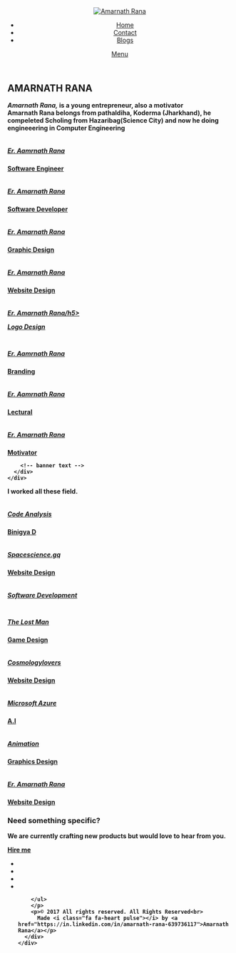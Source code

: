 <!doctype html>
<!--[if lt IE 7]>      <html class="no-js lt-ie9 lt-ie8 lt-ie7" lang=""> <![endif]-->
<!--[if IE 7]>         <html class="no-js lt-ie9 lt-ie8" lang=""> <![endif]-->
<!--[if IE 8]>         <html class="no-js lt-ie9" lang=""> <![endif]-->
<!--[if gt IE 8]><!-->
<html class="no-js" lang="">
<!--<![endif]-->
<head>
<meta charset="utf-8">
<meta name="description" content="">
<meta name="viewport" content="width=device-width, initial-scale=1">
<title>Amarnath Rana</title>
<link rel="stylesheet" href="css/bootstrap.min.css">
<link rel="stylesheet" href="css/jquery.fancybox.css">
<link rel="stylesheet" href="css/main.css">
<link rel="stylesheet" href="css/responsive.css">
<link rel="stylesheet" href="css/animate.min.css">
<link rel="stylesheet" href="https://maxcdn.bootstrapcdn.com/font-awesome/4.4.0/css/font-awesome.min.css">
</head>

<body>
<!-- header section -->
<section class="banner" role="banner">
  <header id="header"> 
    <!-- navigation section  -->
    <div class="header-content clearfix"> <a class="logo" href="#"><img src="images/log.png" alt="Amarnath Rana"></a>
      <nav class="navigation" role="navigation">
        <ul class="primary-nav">
		  <li><a href="home.html"> Home </a> </li>
          <li><a href="contact.html">Contact</a></li>
		<li><a href="about.html">Blogs</a></li>
        </ul>
      </nav>
      <a href="#" class="nav-toggle">Menu<span></span></a> </div>
    <!-- navigation section  --> 
  </header>
  
  <!-- banner text -->
  <div class="container">
    <div class="col-md-10 col-md-offset-1">
      <div class="banner-text text-center">
        <h1><Strong> AMARNATH RANA</h1>
        <p> <b> <i>Amarnath Rana,</i></b> is a young entrepreneur, also a motivator </br>
		  Amarnath Rana belongs from pathaldiha, Koderma (Jharkhand), he compeleted Scholing from Hazaribag(Science City) and now he doing engineeering in Computer Engineering </br>
          		  </p>
		<section id="descripton" class="section descripton">
  <div class="container">
  </div>
</section>
<!-- description text section --> 
<!-- portfolio section -->
<section id="works" class="works section no-padding">
  <div class="container-fluid">
    <div class="row no-gutter">
      <div class="col-lg-3 col-md-6 col-sm-6 work"> <a href="images/amar1.jpg" class="work-box"> <img src="images/amarnath.jpg" alt="">
        <div class="overlay">
          <div class="overlay-caption">
		   <h5>Er. Aamrnath Rana</h5>
            <p>Software Engineer</p>
          </div>
        </div>
        <!-- overlay --> 
        </a> </div>
      <div class="col-lg-3 col-md-6 col-sm-6 work"> <a href="images/amar3.jpg" class="work-box"> <img src="images/amarnath1.jpg" alt="">
        <div class="overlay">
          <div class="overlay-caption">
            <h5>Er. Amarnath Rana</h5>
            <p>Software Developer</p>
          </div>
        </div>
        <!-- overlay --> 
        </a> </div>
      <div class="col-lg-3 col-md-6 col-sm-6 work"> <a href="images/amar4.jpg" class="work-box"> <img src="images/amarnath2.jpg" alt="">
        <div class="overlay">
          <div class="overlay-caption">
            <h5>Er. Amarnath Rana</h5>
            <p>Graphic Design</p>
          </div>
        </div>
        <!-- overlay --> 
        </a> </div>
      <div class="col-lg-3 col-md-6 col-sm-6 work"> <a href="images/amar5.jpg" class="work-box"> <img src="images/amarnath3.jpg" alt="">
        <div class="overlay">
          <div class="overlay-caption">
            <h5>Er. Amarnath Rana</h5>
            <p>Website Design</p>
          </div>
        </div>
        <!-- overlay --> 
        </a> </div>
      <div class="col-lg-3 col-md-6 col-sm-6 work"> <a href="images/amar6.jpg" class="work-box"> <img src="images/amarnath4.jpg" alt="">
        <div class="overlay">
          <div class="overlay-caption">
            <h5>Er. Amarnath Rana/h5>
            <p>Logo Design</p>
          </div>
        </div>
        <!-- overlay --> 
        </a> </div>
      <div class="col-lg-3 col-md-6 col-sm-6 work"> <a href="images/amar7.jpg" class="work-box"> <img src="images/amarnath5.jpg" alt="">
        <div class="overlay">
          <div class="overlay-caption">
            <h5>Er. Aamrnath Rana</h5>
            <p>Branding</p>
          </div>
        </div>
		<!-- overlay -->
		</a> </div>
      <div class="col-lg-3 col-md-6 col-sm-6 work"> <a href="images/amar11.jpg" class="work-box"> <img src="images/amarnath7.jpg" alt="">
        <div class="overlay">
          <div class="overlay-caption">
            <h5>Er. Aamrnath Rana</h5>
            <p>Lectural</p>
          </div>
        </div>
        <!-- overlay --> 
        </a> </div>
      <div class="col-lg-3 col-md-6 col-sm-6 work"> <a href="images/amar8.jpg" class="work-box"> <img src="images/amarnath6.jpg" alt="">
        <div class="overlay">
          <div class="overlay-caption">
            <h5>Er. Amarnath Rana</h5>
            <p>Motivator</p>
          </div>
        </div>
        <!-- overlay --> 
        </a> </div>
    </div>
  </div>
</section>
		
        <!-- banner text --> 
      </div>
    </div>
  </div>
</section>
<!-- header section --> 
<!-- description text section -->
<section id="descripton" class="section descripton">
  <div class="container">
    <div class="col-md-10 col-md-offset-1 text-center">
      <p> I worked all these field. </p>
    </div>
  </div>
</section>
<!-- description text section --> 
<!-- portfolio section -->
<section id="works" class="works section no-padding">
  <div class="container-fluid">
    <div class="row no-gutter">
      <div class="col-lg-3 col-md-6 col-sm-6 work"> <a href="images/a9.jpg" class="work-box"> <img src="images/a1.jpg" alt="">
        <div class="overlay">
          <div class="overlay-caption">
            <h5>Code Analysis</h5>
            <p>Binigya D</p>
          </div>
        </div>
        <!-- overlay --> 
        </a> </div>
      <div class="col-lg-3 col-md-6 col-sm-6 work"> <a href="images/a11.jpg" class="work-box"> <img src="images/a11.jpg" alt="">
        <div class="overlay">
          <div class="overlay-caption">
            <h5>Spacescience.gq</h5>
            <p>Website Design</p>
          </div>
        </div>
        <!-- overlay --> 
        </a> </div>
      <div class="col-lg-3 col-md-6 col-sm-6 work"> <a href="images/a4.jpg" class="work-box"> <img src="images/a4.jpg" alt="">
        <div class="overlay">
          <div class="overlay-caption">
            <h5>Software Development</h5>
          </div>
        </div>
        <!-- overlay --> 
        </a> </div>
      <div class="col-lg-3 col-md-6 col-sm-6 work"> <a href="images/a5.jpg" class="work-box"> <img src="images/a5.jpg" alt="">
        <div class="overlay">
          <div class="overlay-caption">
            <h5> The Lost Man</h5>
            <p>Game Design</p>
          </div>
        </div>
        <!-- overlay --> 
        </a> </div>
      <div class="col-lg-3 col-md-6 col-sm-6 work"> <a href="images/a6.jpeg" class="work-box"> <img src="images/a6.jpeg" alt="">
        <div class="overlay">
          <div class="overlay-caption">
            <h5>Cosmologylovers</h5>
            <p>Website Design</p>
          </div>
        </div>
        <!-- overlay --> 
        </a> </div>
      <div class="col-lg-3 col-md-6 col-sm-6 work"> <a href="images/a7.jpg" class="work-box"> <img src="images/a7.jpg" alt="">
        <div class="overlay">
          <div class="overlay-caption">
            <h5> Microsoft Azure</h5>
            <p>A.I</p>
          </div>
        </div>
        <!-- overlay --> 
        </a> </div>
      <div class="col-lg-3 col-md-6 col-sm-6 work"> <a href="images/a8.jpg" class="work-box"> <img src="images/a8.jpg" alt="">
        <div class="overlay">
          <div class="overlay-caption">
            <h5>Animation</h5>
            <p>Graphics Design</p>
          </div>
        </div>
        <!-- overlay --> 
        </a> </div>
      <div class="col-lg-3 col-md-6 col-sm-6 work"> <a href="images/a10.jpg" class="work-box"> <img src="images/a10.jpg" alt="">
        <div class="overlay">
          <div class="overlay-caption">
            <h5>Er. Amarnath Rana</h5>
            <p>Website Design</p>
          </div>
        </div>
        <!-- overlay --> 
        </a> </div>
    </div>
  </div>
</section>
<!-- portfolio section --> 
<!-- hire me section -->
<section id="hireme" class="section hireme">
  <div class="container">
    <div class="col-md-8 col-md-offset-2 text-center">
      <h3>Need something specific?</h3>
      <p>We are currently crafting new products but would love to hear from you.</p>
      <a href="contact.html" class="btn btn-large">Hire me</a> </div>
  </div>
</section>
<!-- hire me section --> 
<!-- footer -->
<footer class="section footer">
  <div class="footer-bottom">
    <div class="container">
      <div class="col-md-12">
        <p>
        <ul class="footer-share">
          <li><a href="https://www.facebook.com/amarnath77492"><i class="fa fa-facebook"></i></a></li>
          <li><a href="https://twitter.com/Amarnathhawkin2"><i class="fa fa-twitter"></i></a></li>
          <li><a href="https://in.linkedin.com/in/amarnath-rana-639736117"><i class="fa fa-linkedin"></i></a></li>
          <li><a href="https://plus.google.com/104329251458258968638"><i class="fa fa-google-plus"></i></a></li>
          
        </ul>
        </p>
        <p>© 2017 All rights reserved. All Rights Reserved<br>
          Made <i class="fa fa-heart pulse"></i> by <a href="https://in.linkedin.com/in/amarnath-rana-639736117">Amarnath Rana</a></p>
      </div>
    </div>
  </div>
</footer>
<!-- footer --> 

<!-- JS FILES --> 
<script src="https://ajax.googleapis.com/ajax/libs/jquery/1.11.3/jquery.min.js"></script> 
<script src="js/bootstrap.min.js"></script> 
<script src="js/jquery.fancybox.pack.js"></script> 
<script src="js/jquery.waypoints.min.js"></script> 
<script src="js/retina.min.js"></script> 
<script src="js/modernizr.js"></script> 
<script src="js/main.js"></script>
</body>
</html>
